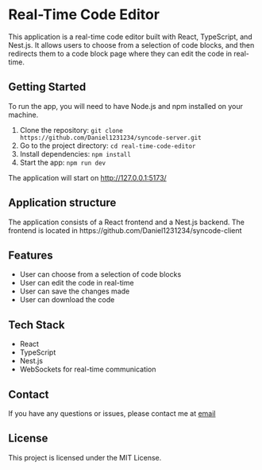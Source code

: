 <h1>Real-Time Code Editor</h1>
<p>This application is a real-time code editor built with React, TypeScript, and Nest.js. It allows users to choose from a selection of code blocks, and then redirects them to a code block page where they can edit the code in real-time.</p>
<h2>Getting Started</h2>
<p>To run the app, you will need to have Node.js and npm installed on your machine.</p>
<ol>
    <li>Clone the repository: <code>git clone https://github.com/Daniel1231234/syncode-server.git</code></li>
    <li>Go to the project directory: <code>cd real-time-code-editor</code></li>
    <li>Install dependencies: <code>npm install</code></li>
    <li>Start the app: <code>npm run dev</code></li>
</ol>
<p>The application will start on <a href="http://127.0.0.1:5173/">http://127.0.0.1:5173/</a></p>
<h2>Application structure</h2>
<p>The application consists of a React frontend and a Nest.js backend. The frontend is located in https://github.com/Daniel1231234/syncode-client</p>
<h2>Features</h2>
<ul>
    <li>User can choose from a selection of code blocks</li>
    <li>User can edit the code in real-time</li>
    <li>User can save the changes made</li>
    <li>User can download the code</li>
</ul>
<h2>Tech Stack</h2>
<ul>
    <li>React</li>
    <li>TypeScript</li>
    <li>Nest.js</li>
    <li>WebSockets for real-time communication</li>
</ul>
<h2>Contact</h2>
<p>If you have any questions or issues, please contact me at <a href="dshctr1993@gmail.com">email</a></p>
<h2>License</h2>
<p>This project is licensed under the MIT License.</p>
